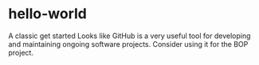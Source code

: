 # hello-world
A classic get started
Looks like GitHub is a very useful tool for developing and maintaining ongoing software projects.
Consider using it for the BOP project. 
